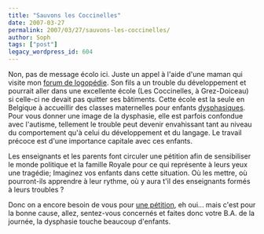 ```yaml
---
title: "Sauvons les Coccinelles"
date: 2007-03-27
permalink: 2007/03/27/sauvons-les-coccinelles/
author: Soph
tags: ["post"]
legacy_wordpress_id: 604
---
```


Non, pas de message écolo ici. Juste un appel à l'aide d'une maman qui visite mon [forum de logopédie](http://danstabulle.64k.be/forum/viewtopic.php?pid=319#p319). Son fils a un trouble du développement et pourrait aller dans une excellente école (Les Coccinelles, à Grez-Doiceau) si celle-ci ne devait pas quitter ses bâtiments. Cette école est la seule en Belgique à accueillir des classes maternelles pour enfants [dysphasiques](http://enfant.dysphasie.free.fr/dysphasiedef.html). Pour vous donner une image de la dysphasie, elle est parfois confondue avec l'autisme, tellement le trouble peut devenir envahissant tant au niveau du comportement qu'à celui du développement et du langage. Le travail précoce est d'une importance capitale avec ces enfants.

Les enseignants et les parents font circuler une pétition afin de sensibiliser le monde politique et la famille Royale pour ce qui représente à leurs yeux une tragédie; Imaginez vos enfants dans cette situation. Où les mettre, où pourront-ils apprendre à leur rythme, où y aura t'il des enseignants formés à leurs troubles ?

<!-- excerpt -->

Donc on a encore besoin de vous pour [une pétition](http://lapetition.be/petition.php?petid=135), eh oui... mais c'est pour la bonne cause, allez, sentez-vous concernés et faites donc votre B.A. de la journée, la dysphasie touche beaucoup d'enfants.
